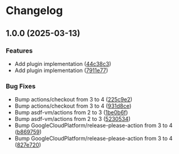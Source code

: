 # Changelog

## 1.0.0 (2025-03-13)


### Features

* Add plugin implementation ([44c38c3](https://github.com/plavelo/asdf-presenterm/commit/44c38c3ba13cac3e02254d61f60bada4d62d04ef))
* Add plugin implementation ([7911e77](https://github.com/plavelo/asdf-presenterm/commit/7911e77528f84ca93a78c547512c479df111aa1f))


### Bug Fixes

* Bump actions/checkout from 3 to 4 ([225c9e2](https://github.com/plavelo/asdf-presenterm/commit/225c9e25fda204f579380106b91c038274e4cb0f))
* Bump actions/checkout from 3 to 4 ([931d8ce](https://github.com/plavelo/asdf-presenterm/commit/931d8ce10376d8330d405bd3dccec31b51cf4bd2))
* Bump asdf-vm/actions from 2 to 3 ([1be0b6f](https://github.com/plavelo/asdf-presenterm/commit/1be0b6f9df18f32646750d258137c80a74cbc206))
* Bump asdf-vm/actions from 2 to 3 ([5230534](https://github.com/plavelo/asdf-presenterm/commit/52305348f5f8cd44e89889a9bc67b4ac24dd9de9))
* Bump GoogleCloudPlatform/release-please-action from 3 to 4 ([b869759](https://github.com/plavelo/asdf-presenterm/commit/b86975916e0f19428ad97233a262b50bce319d44))
* Bump GoogleCloudPlatform/release-please-action from 3 to 4 ([827e720](https://github.com/plavelo/asdf-presenterm/commit/827e7209167c8b2ed6459b261d77e8b80cc1fef2))
